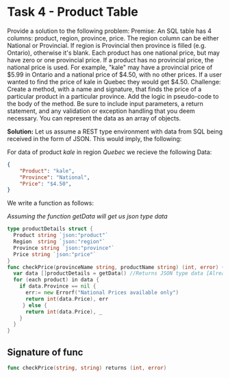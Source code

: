 # Task 4 - Product Table

Provide a solution to the following problem:
Premise: An SQL table has 4 columns: product, region, province, price. The region column can be either National or Provincial. If region is Provincial then province is filled (e.g. Ontario), otherwise it's blank. Each product has one national price, but may have zero or one provincial price. If a product has no provincial price, the national price is used. For example, "kale" may have a provincial price of $5.99 in Ontario and a national price of $4.50, with no other prices. If a user wanted to find the price of kale in Quebec they would get $4.50.
Challenge: Create a method, with a name and signature, that finds the price of a particular product in a particular province. Add the logic in pseudo-code to the body of the method. Be sure to include input parameters, a return statement, and any validation or exception handling that you deem necessary. You can represent the data as an array of objects.



**Solution:**
Let us assume a REST type environment with data from SQL being received in the form of JSON.
This would imply, the following:

For data of product *kale* in region *Quebec* we recieve the following Data:


```json
{
	"Product": "kale",
	"Province": "National",
	"Price": "$4.50",
}

```

We write a function as follows:

_Assuming the function getData will get us json type data_

```go
type productDetails struct {
  Product string `json:"product"`
  Region  string `json:"region"`
  Province string `json:"province"`
  Price string `json:"price"`
}
func checkPrice(provinceName string, productName string) (int, error) {
  var data []productDetails = getData() //Returns JSON type data [Already marshalled into our data struct]
  for (each product) in data {
    if data.Province == nil {
      err:= new Errorf("National Prices available only")
      return int(data.Price), err
     } else {
      return int(data.Price), _
    }
  }
}

```

## Signature of func
```go
func checkPrice(string, string) returns (int, error)
```
